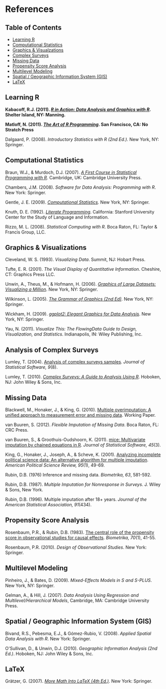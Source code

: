 # References## Table of Contents 

* [Learning R](#LearningR)
* [Computational Statistics](#CompStats)
* [Graphics & Visualzations](#Graphics)
* [Complex Surveys](#ComplexSurveys)
* [Missing Data](#MissingData)
* [Propensity Score Analysis](#PSA)
* [Multilevel Modeling](#Multilevel)
* [Spatial / Geographic Information System (GIS)](#GIS)
* [LaTeX](#LaTeX)

## Learning R <a name='LearningR'></a>

**Kabacoff, R.J. (2011). *[R in Action: Data Analysis and Graphics with R](http://statmethods.net/)*. Shelter Island, NY: Manning.**
**Matloff, N. (2011). *[The Art of R Programming](http://nostarch.com/artofr.htm)*. San Francisco, CA: No Stratch Press**Dalgaard, P. (2008). *Introductory Statistics with R (2nd Ed.)*. New York, NY: Springer.

## Computational Statistics <a name='CompStats'></a>
Braun, W.J., & Murdoch, D.J. (2007). *[A First Course in Statistical Programming with R](http://site.iugaza.edu.ps/biqelan/files/2010/09/Braun-W.J.-Murdoch-D.J.-A-First-Course-in-Statistical-Programming-with-R-CUP-2007ISBN-0521872650175s.pdf)*. Cambridge, UK: Cambridge University Press.Chambers, J.M. (2008). *Software for Data Analysis: Programming with R*. New York: Springer.Gentle, J. E. (2009). *[Computational Statistics](http://www.springer.com/statistics/computational+statistics/book/978-0-387-98143-7)*. New York, NY: Springer.Knuth, D. E. (1992). *[Literate Programming](http://www.literateprogramming.com/)*. California: Stanford University Center for the Study of Language and Information.Rizzo, M. L. (2008). *Statistical Computing with R*. Boca Raton, FL: Taylor & Francis Group, LLC.

## Graphics & Visualizations <a name='Graphics'></a>

Cleveland, W. S. (1993). *Visualizing Data*. Summit, NJ: Hobart Press.

Tufte, E. R. (2001). *The Visual Display of Quantitative Information*. Cheshire, CT: Graphics Press LLC.
Unwin, A., Theus, M., & Hofmann, H. (2006). *[Graphics of Large Datasets: Visualizing a Million](http://www.springer.com/statistics/statistical+theory+and+methods/book/978-0-387-32906-2)*. New York, NY: Springer.Wilkinson, L. (2005). *[The Grammar of Graphics (2nd Ed)](http://www.cs.uic.edu/~wilkinson/TheGrammarOfGraphics/GOG.html)*. New York, NY: Springer.Wickham, H. (2009). *[ggplot2: Elegant Graphics for Data Analysis](http://www.springer.com/statistics/computational+statistics/book/978-0-387-98140-6)*. New York, NY: Springer.Yau, N. (2011). *Visualize This: The FlowingData Guide to Design, Visualization, and Statistics*. Indianapolis, IN: Wiley Publishing, Inc.

## Analysis of Complex Surveys <a name='ComplexSurveys'></a>

Lumley, T. (2004). [Analysis of complex surveys samples](http://www.jstatsoft.org/v09/a08/paper). *Journal of Statistical Software, 9*(8).
Lumley, T. (2010). *[Complex Surveys: A Guide to Analysis Using R](http://faculty.washington.edu/tlumley/survey/)*. Hoboken, NJ: John Wiley & Sons, Inc.## Missing Data <a name='MissingData'></a>

Blackwell, M., Honaker, J., & King, G. (2010). [Multiple overimputation: A unified approach to measurement error and missing data](http://gking.harvard.edu/publications/multiple-overimputation-unified-approach-measurement-error-and-missing-data). Working Paper.van Buuren, S. (2012). *Flexible Imputation of Missing Data*. Boca Raton, FL: CRC Press.

van Buuren, S., & Groothuis-Oudshoorn, K. (2011). [mice: Multivariate imputation by chained equations in R](http://doc.utwente.nl/78938/1/Buuren11mice.pdf). *Journal of Statistical Software, 45*(3). 

King, G., Honaker, J., Joseph, A., & Scheve, K. (2001). [Analyzing incomplete political science data: An alternative algorithm for multiple imputation](http://gking.harvard.edu/publications/view/3710). *American Political Science Review, 95*(1), 49-69.

Rubin, D.B. (1976) Inference and missing data. *Biometrika, 63*, 581-592.

Rubin, D.B. (1987). *Multiple Imputation for Nonresponse in Surveys*. J. Wiley & Sons, New York.

Rubin, D.B. (1996). Multiple imputation after 18+ years. *Journal of the American Statistical Association, 91*(434). 


## Propensity Score Analysis <a name='PSA'></a>

Rosenbaum, P.R., & Rubin, D.B. (1983). [The central role of the propensity score in observational studies for causal effects](http://faculty.smu.edu/Millimet/classes/eco7377/papers/rosenbaum%20rubin%2083a.pdf). *Biometrika, 70*(1), 41-55.

Rosenbaum, P.R. (2010). *Design of Observational Studies*. New York: Springer.
## Multilevel Modeling <a name='MultilevelModeling'></a>

Pinheiro, J., & Bates, D. (2009). *Mixed-Effects Models in S and S-PLUS*. New York, NY: Springer.

Gelman, A., & Hill, J. (2007). *Data Analysis Using Regression and Multilevel/Hierarchical Models*, Cambridge, MA: Cambridge University Press.


## Spatial / Geographic Information System (GIS) <a name='GIS'></a>

Bivand, R.S., Pebesma, E.J., & Gómez-Rubio, V. (2008). *Applied Spatial Data Analysis with R*. New York: Springer.

O'Sullivan, D., & Unwin, D.J. (2010). *Geographic Information Analysis (2nd Ed.)*. Hoboken, NJ: John Wiley & Sons, Inc.

## LaTeX <a name='LaTeX'></a>

Grätzer, G. (2007). *[More Math Into LaTeX (4th Ed.)](http://www.math.cornell.edu/~whieldon/Math224_files/More_Math_into_LaTex.pdf)*. New York: Springer.
